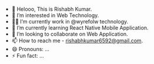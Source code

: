- 👋 Helooo, This is Rishabh Kumar.
- 👀 I’m interested in Web Technology.
- 🧑‍💻 I’m currently work in @wyrefolw technology.
- 🌱 I’m currently learning  React Native Mobile Application.
- 💞️ I’m looking to collaborate on Web Application.
- 📫 How to reach me - rishabhkumar6592@gmail.com.
- 😄 Pronouns: ...
- ⚡ Fun fact: ...

<!---
rishabh6592/rishabh6592 is a ✨ special ✨ repository because its `README.md` (this file) appears on your GitHub profile.
You can click the Preview link to take a look at your changes.
--->
